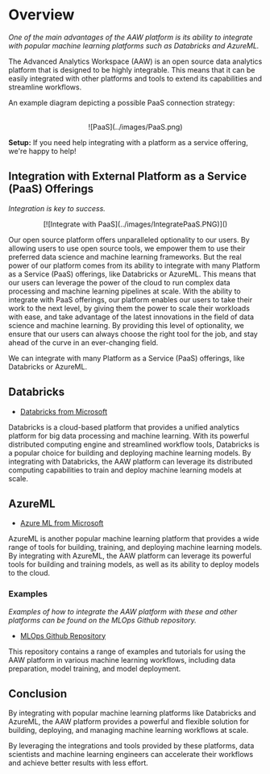 # Overview

_One of the main advantages of the AAW platform is its ability to integrate with popular machine learning platforms such as Databricks and AzureML._

The Advanced Analytics Workspace (AAW) is an open source data analytics platform that is designed to be highly integrable. This means that it can be easily integrated with other platforms and tools to extend its capabilities and streamline workflows.

An example diagram depicting a possible PaaS connection strategy:

<br>

<center>
![PaaS](../images/PaaS.png)
</center>

**Setup:** If you need help integrating with a platform as a service offering, we're happy
to help!

## Integration with External Platform as a Service (PaaS) Offerings

_Integration is key to success._

<center>
[![Integrate with PaaS](../images/IntegratePaaS.PNG)]()
</center>

Our open source platform offers unparalleled optionality to our users. By allowing users to use open source tools, we empower them to use their preferred data science and machine learning frameworks. But the real power of our platform comes from its ability to integrate with many Platform as a Service (PaaS) offerings, like Databricks or AzureML. This means that our users can leverage the power of the cloud to run complex data processing and machine learning pipelines at scale. With the ability to integrate with PaaS offerings, our platform enables our users to take their work to the next level, by giving them the power to scale their workloads with ease, and take advantage of the latest innovations in the field of data science and machine learning. By providing this level of optionality, we ensure that our users can always choose the right tool for the job, and stay ahead of the curve in an ever-changing field.

We can integrate with many Platform as a Service (PaaS) offerings, like Databricks or AzureML.


## Databricks

- [Databricks from Microsoft](https://azure.microsoft.com/en-ca/services/databricks/)

Databricks is a cloud-based platform that provides a unified analytics platform for big data processing and machine learning. With its powerful distributed computing engine and streamlined workflow tools, Databricks is a popular choice for building and deploying machine learning models. By integrating with Databricks, the AAW platform can leverage its distributed computing capabilities to train and deploy machine learning models at scale.

## AzureML

- [Azure ML from Microsoft](https://azure.microsoft.com/en-us/services/machine-learning/)

AzureML is another popular machine learning platform that provides a wide range of tools for building, training, and deploying machine learning models. By integrating with AzureML, the AAW platform can leverage its powerful tools for building and training models, as well as its ability to deploy models to the cloud.

### Examples

_Examples of how to integrate the AAW platform with these and other platforms can be found on the MLOps Github repository._

- [MLOps Github Repository](https://github.com/StatCan/aaw-kubeflow-mlops)

This repository contains a range of examples and tutorials for using the AAW platform in various machine learning workflows, including data preparation, model training, and model deployment.

## Conclusion

By integrating with popular machine learning platforms like Databricks and AzureML, the AAW platform provides a powerful and flexible solution for building, deploying, and managing machine learning workflows at scale.

By leveraging the integrations and tools provided by these platforms, data scientists and machine learning engineers can accelerate their workflows and achieve better results with less effort.